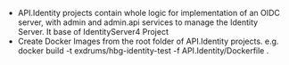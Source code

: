- API.Identity projects contain whole logic for implementation of an OIDC server, with admin and admin.api services to manage the Identity Server. It base of IdentityServer4 Project
- Create Docker Images from the root folder of API.Identity projects. 
    e.g. docker build -t exdrums/hbg-identity-test -f API.Identity/Dockerfile .

